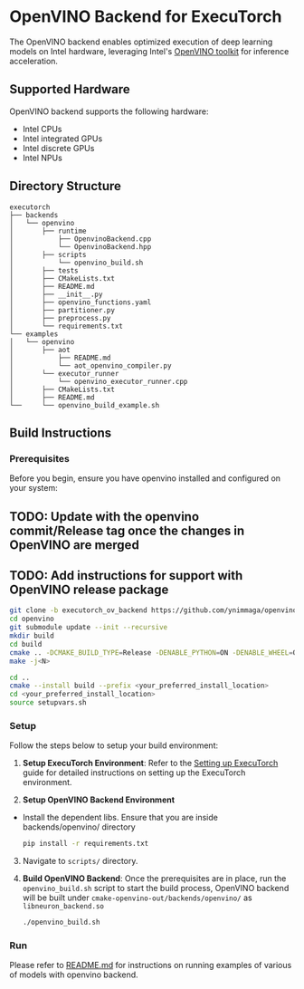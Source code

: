 # OpenVINO Backend for ExecuTorch
The OpenVINO backend enables optimized execution of deep learning models on Intel hardware, leveraging Intel's [OpenVINO toolkit](https://www.intel.com/content/www/us/en/developer/tools/openvino-toolkit/overview.html) for inference acceleration.

## Supported Hardware

OpenVINO backend supports the following hardware:

- Intel CPUs
- Intel integrated GPUs
- Intel discrete GPUs
- Intel NPUs

## Directory Structure

```
executorch
├── backends
│   └── openvino
│       ├── runtime
│           ├── OpenvinoBackend.cpp
│           └── OpenvinoBackend.hpp
│       ├── scripts
│           └── openvino_build.sh
│       ├── tests
│       ├── CMakeLists.txt
│       ├── README.md
│       ├── __init__.py
│       ├── openvino_functions.yaml
│       ├── partitioner.py
│       ├── preprocess.py
│       └── requirements.txt
└── examples
│   └── openvino
│       ├── aot
│           ├── README.md
│           └── aot_openvino_compiler.py
│       └── executor_runner
│           └── openvino_executor_runner.cpp
│       ├── CMakeLists.txt
│       ├── README.md
└──     └── openvino_build_example.sh
```

## Build Instructions

### Prerequisites

Before you begin, ensure you have openvino installed and configured on your system:

## TODO: Update with the openvino commit/Release tag once the changes in OpenVINO are merged
## TODO: Add instructions for support with OpenVINO release package

```bash
git clone -b executorch_ov_backend https://github.com/ynimmaga/openvino
cd openvino
git submodule update --init --recursive
mkdir build
cd build
cmake .. -DCMAKE_BUILD_TYPE=Release -DENABLE_PYTHON=ON -DENABLE_WHEEL=ON
make -j<N>

cd ..
cmake --install build --prefix <your_preferred_install_location>
cd <your_preferred_install_location>
source setupvars.sh
```

### Setup

Follow the steps below to setup your build environment:

1. **Setup ExecuTorch Environment**: Refer to the [Setting up ExecuTorch](https://pytorch.org/executorch/stable/getting-started-setup) guide for detailed instructions on setting up the ExecuTorch environment.

2. **Setup OpenVINO Backend Environment**
- Install the dependent libs. Ensure that you are inside backends/openvino/ directory
   ```bash
   pip install -r requirements.txt
   ```

3. Navigate to `scripts/` directory.

4. **Build OpenVINO Backend**: Once the prerequisites are in place, run the `openvino_build.sh` script to start the build process, OpenVINO backend will be built under `cmake-openvino-out/backends/openvino/` as `libneuron_backend.so`

   ```bash
   ./openvino_build.sh
   ```

### Run

Please refer to [README.md](../../examples/openvino/README.md) for instructions on running examples of various of models with openvino backend.
